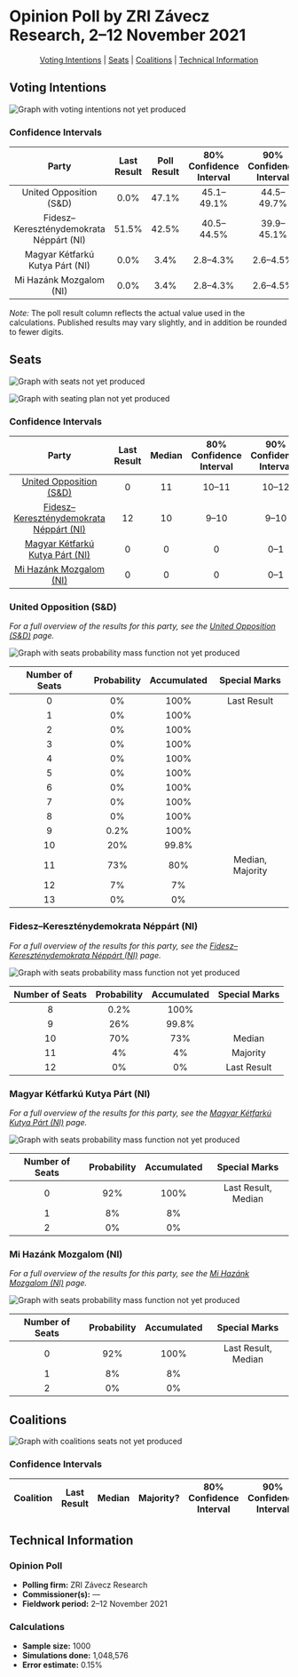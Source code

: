 # Opinion Poll by ZRI Závecz Research, 2–12 November 2021

<p align="center"><a href="#voting-intentions">Voting Intentions</a> | <a href="#seats">Seats</a> | <a href="#coalitions">Coalitions</a> | <a href="#technical-information">Technical Information</a></p>

## Voting Intentions

![Graph with voting intentions not yet produced](2021-11-12-ZRIZáveczResearch.png "Voting Intentions")

### Confidence Intervals

| Party | Last Result | Poll Result | 80% Confidence Interval | 90% Confidence Interval | 95% Confidence Interval | 99% Confidence Interval |
|:-----:|:-----------:|:-----------:|:-----------------------:|:-----------------------:|:-----------------------:|:-----------------------:|
| United Opposition (S&D) | 0.0% | 47.1% | 45.1–49.1% |44.5–49.7% |44.0–50.2% |43.1–51.2% |
| Fidesz–Kereszténydemokrata Néppárt (NI) | 51.5% | 42.5% | 40.5–44.5% |39.9–45.1% |39.5–45.6% |38.5–46.6% |
| Magyar Kétfarkú Kutya Párt (NI) | 0.0% | 3.4% | 2.8–4.3% |2.6–4.5% |2.4–4.7% |2.2–5.2% |
| Mi Hazánk Mozgalom (NI) | 0.0% | 3.4% | 2.8–4.3% |2.6–4.5% |2.4–4.7% |2.2–5.2% |

*Note:* The poll result column reflects the actual value used in the calculations. Published results may vary slightly, and in addition be rounded to fewer digits.

## Seats

![Graph with seats not yet produced](2021-11-12-ZRIZáveczResearch-seats.png "Seats")

![Graph with seating plan not yet produced](2021-11-12-ZRIZáveczResearch-seating-plan.png "Seating Plan")

### Confidence Intervals

| Party | Last Result | Median | 80% Confidence Interval | 90% Confidence Interval | 95% Confidence Interval | 99% Confidence Interval |
|:-----:|:-----------:|:------:|:-----------------------:|:-----------------------:|:-----------------------:|:-----------------------:|
| <a href="#united-opposition-(s&d)">United Opposition (S&D)</a> | 0 | 11 | 10–11 |10–12 |10–12 |10–12 |
| <a href="#fidesz–kereszténydemokrata-néppárt-(ni)">Fidesz–Kereszténydemokrata Néppárt (NI)</a> | 12 | 10 | 9–10 |9–10 |9–11 |9–11 |
| <a href="#magyar-kétfarkú-kutya-párt-(ni)">Magyar Kétfarkú Kutya Párt (NI)</a> | 0 | 0 | 0 |0–1 |0–1 |0–1 |
| <a href="#mi-hazánk-mozgalom-(ni)">Mi Hazánk Mozgalom (NI)</a> | 0 | 0 | 0 |0–1 |0–1 |0–1 |

### United Opposition (S&D)

*For a full overview of the results for this party, see the [United Opposition (S&D)](party-unitedoppositionsd.html) page.*

![Graph with seats probability mass function not yet produced](2021-11-12-ZRIZáveczResearch-seats-pmf-unitedoppositionsd.png "Seats Probability Mass Function")

| Number of Seats | Probability | Accumulated | Special Marks |
|:---------------:|:-----------:|:-----------:|:-------------:|
| 0 | 0% | 100% | Last Result |
| 1 | 0% | 100% |  |
| 2 | 0% | 100% |  |
| 3 | 0% | 100% |  |
| 4 | 0% | 100% |  |
| 5 | 0% | 100% |  |
| 6 | 0% | 100% |  |
| 7 | 0% | 100% |  |
| 8 | 0% | 100% |  |
| 9 | 0.2% | 100% |  |
| 10 | 20% | 99.8% |  |
| 11 | 73% | 80% | Median, Majority |
| 12 | 7% | 7% |  |
| 13 | 0% | 0% |  |

### Fidesz–Kereszténydemokrata Néppárt (NI)

*For a full overview of the results for this party, see the [Fidesz–Kereszténydemokrata Néppárt (NI)](party-fidesz–kereszténydemokratanéppártni.html) page.*

![Graph with seats probability mass function not yet produced](2021-11-12-ZRIZáveczResearch-seats-pmf-fidesz–kereszténydemokratanéppártni.png "Seats Probability Mass Function")

| Number of Seats | Probability | Accumulated | Special Marks |
|:---------------:|:-----------:|:-----------:|:-------------:|
| 8 | 0.2% | 100% |  |
| 9 | 26% | 99.8% |  |
| 10 | 70% | 73% | Median |
| 11 | 4% | 4% | Majority |
| 12 | 0% | 0% | Last Result |

### Magyar Kétfarkú Kutya Párt (NI)

*For a full overview of the results for this party, see the [Magyar Kétfarkú Kutya Párt (NI)](party-magyarkétfarkúkutyapártni.html) page.*

![Graph with seats probability mass function not yet produced](2021-11-12-ZRIZáveczResearch-seats-pmf-magyarkétfarkúkutyapártni.png "Seats Probability Mass Function")

| Number of Seats | Probability | Accumulated | Special Marks |
|:---------------:|:-----------:|:-----------:|:-------------:|
| 0 | 92% | 100% | Last Result, Median |
| 1 | 8% | 8% |  |
| 2 | 0% | 0% |  |

### Mi Hazánk Mozgalom (NI)

*For a full overview of the results for this party, see the [Mi Hazánk Mozgalom (NI)](party-mihazánkmozgalomni.html) page.*

![Graph with seats probability mass function not yet produced](2021-11-12-ZRIZáveczResearch-seats-pmf-mihazánkmozgalomni.png "Seats Probability Mass Function")

| Number of Seats | Probability | Accumulated | Special Marks |
|:---------------:|:-----------:|:-----------:|:-------------:|
| 0 | 92% | 100% | Last Result, Median |
| 1 | 8% | 8% |  |
| 2 | 0% | 0% |  |


## Coalitions

![Graph with coalitions seats not yet produced](2021-11-12-ZRIZáveczResearch-coalitions-seats.png "Coalitions Seats")

### Confidence Intervals

| Coalition | Last Result | Median | Majority? | 80% Confidence Interval | 90% Confidence Interval | 95% Confidence Interval | 99% Confidence Interval |
|:---------:|:-----------:|:------:|:---------:|:-----------------------:|:-----------------------:|:-----------------------:|:-----------------------:|


## Technical Information

### Opinion Poll

+ **Polling firm:** ZRI Závecz Research
+ **Commissioner(s):** —
+ **Fieldwork period:** 2–12 November 2021

### Calculations

+ **Sample size:** 1000
+ **Simulations done:** 1,048,576
+ **Error estimate:** 0.15%

